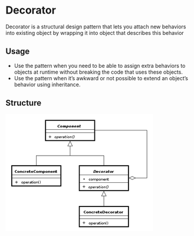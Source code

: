 Decorator
=========

Decorator is a structural design pattern that lets you attach new behaviors into existing object by wrapping it into object that describes this behavior

## Usage
- Use the pattern when you need to be able to assign extra behaviors to objects at runtime without breaking the code that uses these objects.
- Use the pattern when it’s awkward or not possible to extend an object’s behavior using inheritance.

## Structure
![Structure](static/structure.png?raw=true)
